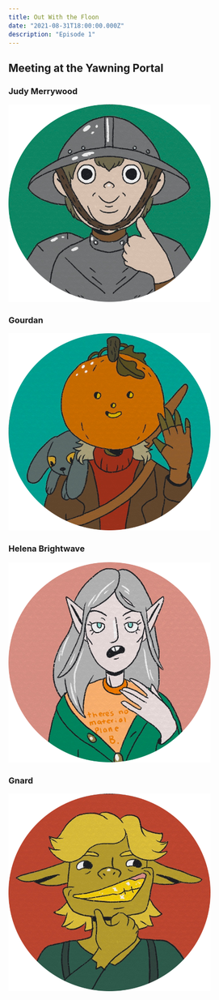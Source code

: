 ```yaml
---
title: Out With the Floon
date: "2021-08-31T18:00:00.000Z"
description: "Episode 1"
---
```


## Meeting at the Yawning Portal

### Judy Merrywood

![Judy Merrywood](./judy.png)

### Gourdan

![Gourdan](./gourdan.png)

### Helena Brightwave

![Helena Brightwave](./helena.png)

### Gnard

![Gnard](./gnard.png)
